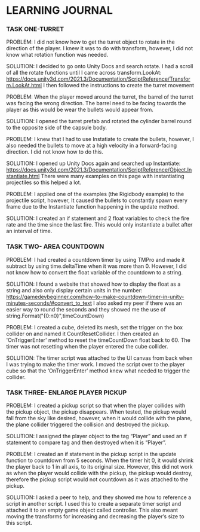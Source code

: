 # LEARNING JOURNAL

### TASK ONE-TURRET

PROBLEM:
I did not know how to get the turret object to rotate in the direction of the player. I knew it was to do with transform, however, I did not know what rotation function was needed.

SOLUTION:
I decided to go onto Unity Docs and search rotate. I had a scroll of all the rotate functions until I came across transform.LookAt: https://docs.unity3d.com/2021.3/Documentation/ScriptReference/Transform.LookAt.html
I then followed the instructions to create the turret movement




PROBLEM:
When the player moved around the turret, the barrel of the turret was facing the wrong direction. The barrel need to be facing towards the player as this would be wear the bullets would appear from.


SOLUTION:
I opened the turret prefab and rotated the cylinder barrel round to the opposite side of the capsule body.












PROBLEM:
I knew that I had to use Instatiate to create the bullets, however, I also needed the bullets to move at a high velocity in a forward-facing direction. I did not know how to do this.

SOLUTION:
I opened up Unity Docs again and searched up Instantiate: https://docs.unity3d.com/2021.3/Documentation/ScriptReference/Object.Instantiate.html
There were many examples on this page with instantiating projectiles so this helped a lot.

PROBLEM:
I applied one of the examples (the Rigidbody example) to the projectile script, however, It caused the bullets to constantly spawn every frame due to the Instantiate function happening in the update method.

SOLUTION:
I created an if statement and 2 float variables to check the fire rate and the time since the last fire. This would only instantiate a bullet after an interval of time.
































### TASK TWO- AREA COUNTDOWN

PROBLEM:
I had created a countdown timer by using TMPro and made it subtract by using time.deltaTime when it was more than 0. However, I did not know how to convert the float variable of the countdown to a string. 

SOLUTION:
I found a website that showed how to display the float as a string and also only display certain units in the number: https://gamedevbeginner.com/how-to-make-countdown-timer-in-unity-minutes-seconds/#convert_to_text 
I also asked my peer if there was an easier way to round the seconds and they showed me the use of string.Format("{0:n0}",timeCountDown)




PROBLEM:
I created a cube, deleted its mesh, set the trigger on the box collider on and named it CountResetCollider. I then created an 'OnTriggerEnter' method to reset the timeCountDown float back to 60. The timer was not resetting when the player entered the cube collider.

SOLUTION:
The timer script was attached to the UI canvas from back when I was trying to make the timer work. I moved the script over to the player cube so that the ‘OnTriggerEnter’ method knew what needed to trigger the collider.


### TASK THREE- ENLARGE PLAYER PICKUP 

PROBLEM:
I created a pickup script so that when the player collides with the pickup object, the pickup disappears. When tested, the pickup would fall from the sky like desired, however, when it would collide with the plane, the plane collider triggered the collision and destroyed the pickup. 

SOLUTION:
I assigned the player object to the tag “Player” and used an if statement to compare tag and then destroyed when it is “Player”.


PROBLEM:
I created an if statement in the pickup script in the update function to countdown from 5 seconds. When the timer hit 0, it would shrink the player back to 1 in all axis, to its original size. However, this did not work as when the player would collide with the pickup, the pickup would destroy, therefore the pickup script would not countdown as it was attached to the pickup.

SOLUTION:
I asked a peer to help, and they showed me how to reference a script in another script. I used this to create a separate timer script and attached it to an empty game object called controller. This also meant moving the transforms for increasing and decreasing the player’s size to this script.

